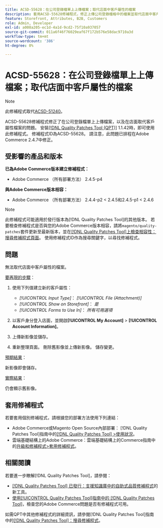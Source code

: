 ```yaml
---
title: ACSD-55628：在公司登錄檔單上上傳檔案；取代店面中客戶屬性的檔案
description: 套用ACSD-55628修補程式，修正上傳公司登錄檔格中的檔案並取代店面中客戶屬性的檔案時，所發生的Adobe Commerce問題。
feature: Storefront, Attributes, B2B, Customers
role: Admin, Developer
exl-id: a008a205-ec1d-4a1d-9cd2-75f10a937057
source-git-commit: 011a6f46f76029eaf67f172b576e58dac9710a3d
workflow-type: tm+mt
source-wordcount: '386'
ht-degree: 0%

---
```


# ACSD-55628：在公司登錄檔單上上傳檔案；取代店面中客戶屬性的檔案

>[!NOTE]
>
>此修補程式取代[ACSD-51240](/help/tools/quality-patches-tool/patches-available-in-qpt/v1-1-33/acsd-51240-uploaded-file-missing-while-registering-via-company-registration-form.md)。

ACSD-55628修補程式修正了在公司登錄檔單上上傳檔案，以及在店面取代客戶屬性檔案的問題。 安裝[[!DNL Quality Patches Tool (QPT)]](https://experienceleague.adobe.com/zh-hant/docs/commerce-operations/tools/quality-patches-tool/quality-patches-tool-to-self-serve-quality-patches) 1.1.42時，即可使用此修補程式。 修補程式ID為ACSD-55628。 請注意，此問題已排程在Adobe Commerce 2.4.7中修正。

## 受影響的產品和版本

**已為Adobe Commerce版本建立修補程式：**

* Adobe Commerce （所有部署方法） 2.4.5-p4

**與Adobe Commerce版本相容：**

* Adobe Commerce （所有部署方法） 2.4.4-p2 &lt; 2.4.5和2.4.5-p1 &lt; 2.4.6

>[!NOTE]
>
>此修補程式可能適用於發行版本為[!DNL Quality Patches Tool]的其他版本。 若要檢查修補程式是否與您的Adobe Commerce版本相容，請將`magento/quality-patches`套件更新至最新版本，並在[[!DNL Quality Patches Tool]上檢查相容性：搜尋修補程式頁面](https://experienceleague.adobe.com/tools/commerce-quality-patches/index.html?lang=zh-Hant)。 使用修補程式ID作為搜尋關鍵字，以尋找修補程式。

## 問題

無法取代店面中客戶屬性的檔案。

<u>要再現的步驟</u>：

1. 使用下列值建立新的客戶屬性：

   * *[!UICONTROL Input Type]*： *[!UICONTROL File (Attachment)]*
   * *[!UICONTROL Show on Storefront]*： *是*
   * *[!UICONTROL Forms to Use In]*： *所有可用選項*

1. 以客戶身分登入店面，並開啟&#x200B;**[!UICONTROL My Account]** > **[!UICONTROL Account Information]**。
1. 上傳新影像並儲存。
1. 重新整理頁面。 刪除舊影像並上傳新影像。 儲存變更。

<u>預期結果</u>：

新影像即會儲存。

<u>實際結果</u>：

仍會顯示舊影像。

## 套用修補程式

若要套用個別修補程式，請根據您的部署方法使用下列連結：

* Adobe Commerce或Magento Open Source內部部署： [!DNL Quality Patches Tool]指南中的[[!DNL Quality Patches Tool] >使用狀況](/help/tools/quality-patches-tool/usage.md)。
* 雲端基礎結構上的Adobe Commerce：雲端基礎結構上的Commerce指南中的[升級和修補程式>套用修補程式](https://experienceleague.adobe.com/docs/commerce-cloud-service/user-guide/develop/upgrade/apply-patches.html?lang=zh-Hant)。

## 相關閱讀

若要進一步瞭解[!DNL Quality Patches Tool]，請參閱：

* [[!DNL Quality Patches Tool] 已發行：支援知識庫中的自助式品質修補程式](https://experienceleague.adobe.com/zh-hant/docs/commerce-operations/tools/quality-patches-tool/quality-patches-tool-to-self-serve-quality-patches)的新工具。
* [使用[!UICONTROL Quality Patches Tool]指南中的 [!DNL Quality Patches Tool]](/help/tools/quality-patches-tool/patches-available-in-qpt/check-patch-for-magento-issue-with-magento-quality-patches.md)，檢查您的Adobe Commerce問題是否有修補程式可用。


如需QPT中其他修補程式的詳細資訊，請參閱[!DNL Quality Patches Tool]指南中的[[!DNL Quality Patches Tool]：搜尋修補程式](https://experienceleague.adobe.com/tools/commerce-quality-patches/index.html?lang=zh-Hant)。

